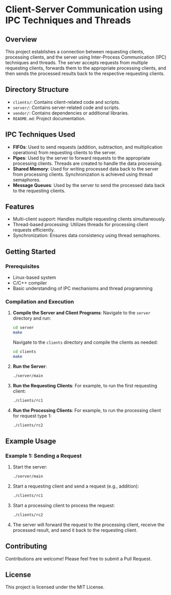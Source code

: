 # Client-Server Communication using IPC Techniques and Threads

## Overview
This project establishes a connection between requesting clients, processing clients, and the server using Inter-Process Communication (IPC) techniques and threads. The server accepts requests from multiple requesting clients, forwards them to the appropriate processing clients, and then sends the processed results back to the respective requesting clients.

## Directory Structure
- `clients/`: Contains client-related code and scripts.
- `server/`: Contains server-related code and scripts.
- `vendor/`: Contains dependencies or additional libraries.
- `README.md`: Project documentation.

## IPC Techniques Used
- **FIFOs**: Used to send requests (addition, subtraction, and multiplication operations) from requesting clients to the server.
- **Pipes**: Used by the server to forward requests to the appropriate processing clients. Threads are created to handle the data processing.
- **Shared Memory**: Used for writing processed data back to the server from processing clients. Synchronization is achieved using thread semaphores.
- **Message Queues**: Used by the server to send the processed data back to the requesting clients.

## Features
- Multi-client support: Handles multiple requesting clients simultaneously.
- Thread-based processing: Utilizes threads for processing client requests efficiently.
- Synchronization: Ensures data consistency using thread semaphores.

## Getting Started

### Prerequisites
- Linux-based system
- C/C++ compiler
- Basic understanding of IPC mechanisms and thread programming

### Compilation and Execution
1. **Compile the Server and Client Programs**:
    Navigate to the `server` directory and run:
    ```sh
    cd server
    make
    ```

    Navigate to the `clients` directory and compile the clients as needed:
    ```sh
    cd clients
    make
    ```

2. **Run the Server**:
    ```sh
    ./server/main
    ```

3. **Run the Requesting Clients**:
    For example, to run the first requesting client:
    ```sh
    ./clients/rc1
    ```

4. **Run the Processing Clients**:
    For example, to run the processing client for request type 1:
    ```sh
    ./clients/rc2
    ```

## Example Usage

### Example 1: Sending a Request
1. Start the server:
    ```sh
    ./server/main
    ```

2. Start a requesting client and send a request (e.g., addition):
    ```sh
    ./clients/rc1
    ```

3. Start a processing client to process the request:
    ```sh
    ./clients/rc2
    ```

4. The server will forward the request to the processing client, receive the processed result, and send it back to the requesting client.

## Contributing
Contributions are welcome! Please feel free to submit a Pull Request.

## License
This project is licensed under the MIT License.

